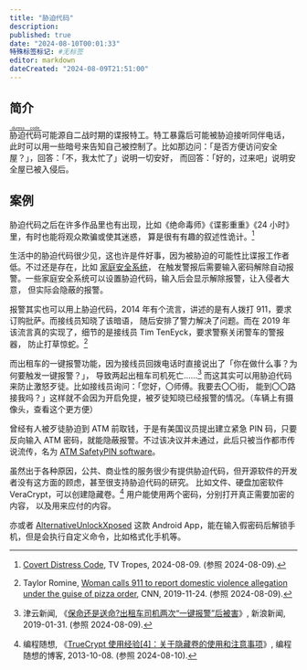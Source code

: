 ```yaml
---
title: "胁迫代码"
description:
published: true
date: "2024-08-10T00:01:33"
特殊标签标记: #无标签
editor: markdown
dateCreated: "2024-08-09T21:51:00"
---
```


## 简介

<ruby>胁迫代码<rt>[duress code][]</rt></ruby>可能源自二战时期的谍报特工。特工暴露后可能被胁迫接听同伴电话，
此时可以用一些暗号来告知自己被控制了。比如那边问：「是否方便访问安全屋？」，回答：「不，我太忙了」说明一切安好，
而回答：「好的，过来吧」说明安全屋已被入侵后。

[duress code]: https://en.wikipedia.org/wiki/Duress_code

## 案例

胁迫代码之后在许多作品里也有出现，比如《绝命毒师》《谍影重重》《24 小时》里，有时也能将观众欺骗或使其迷惑，
算是很有有趣的叙述性诡计。[^tvcdc]

[^tvcdc]: [Covert Distress Code](https://tvtropes.org/pmwiki/pmwiki.php/Main/CovertDistressCode), TV Tropes, 2024-08-09. (参照 2024-08-09).

生活中的胁迫代码很少见，这也许是件好事，因为被胁迫的可能性比谍报工作者低。不过还是存在，比如 [家庭安全系统][]，
在触发警报后需要输入密码解除自动报警。一些家庭安全系统可以设置胁迫代码，输入后会显示解除报警，让入侵者大意，
但实际会隐蔽的报警。

[家庭安全系统]: https://en.wikipedia.org/wiki/Home_security

报警其实也可以用上胁迫代码，2014 年有个流言，讲述的是有人拨打 911，要求订购批萨。而接线员知晓了该暗语，
随后安排了警力解决了问题。而在 2019 年该流言真的实现了，细节的是接线员 Tim TenEyck，要求警察关闭警车的警报器，
防止打草惊蛇。[^23010]

[^23010]: Taylor Romine, [Woman calls 911 to report domestic violence allegation under the guise of pizza order](https://web.archive.org/web/20240512223010/https://edition.cnn.com/2019/11/23/us/911-pizza-domestic-abuse-call/index.html), CNN, 2019-11-24. (参照 2024-08-09).

而出租车的一键报警功能，因为接线员回拨电话时直接说出了「你在做什么事？为何要触发一键报警？」，
导致两起出租车司机死亡……[^04634] 而这其实可以用胁迫代码来防止激怒歹徒。比如接线员询问：「您好，〇师傅。我要去〇〇街，
能到〇〇路接我吗？」这样就不会因为开启免提，被歹徒知晓已经报警的情况。（车辆上有摄像头，查看这个更方便）

[^04634]: 津云新闻, 《[保命还是送命?出租车司机两次“一键报警”后被害](https://web.archive.org/web/20240809130526/https://news.sina.com.cn/zx/2019-01-31/doc-ihqfskcp2104634.shtml)》, 新浪新闻, 2019-01-31. (参照 2024-08-09).

曾经有人被歹徒胁迫到 ATM 前取钱，于是有美国议员提出建立紧急 PIN 码，只要反向输入 ATM 密码，就能隐蔽报警。不过该决议并未通过，此后只被当作都市传说流传，名为 [ATM SafetyPIN software][]。

[ATM SafetyPIN software]: https://en.wikipedia.org/wiki/ATM_SafetyPIN_software

虽然出于各种原因，公共、商业性的服务很少有提供胁迫代码，但开源软件的开发者没有这方面的顾虑，甚至很支持胁迫代码的研究。
比如文件、硬盘加密软件 VeraCrypt，可以创建隐藏卷。[^52908] 用户能使用两个密码，分别打开真正需要加密的内容，
以及用来应付的内容。

[^52908]: 编程随想, 《[TrueCrypt 使用经验[4]：关于隐藏卷的使用和注意事项](https://web.archive.org/web/20240115152908/https://program-think.blogspot.com/2013/10/truecrypt-4.html)》, 编程随想的博客, 2013-10-08. (参照 2024-08-10).

亦或者 [AlternativeUnlockXposed][] 这款 Android App，能在输入假密码后解锁手机，但是会执行自定义命令，比如格式化手机等。

[AlternativeUnlockXposed]: https://github.com/leohearts/AlternativeUnlockXposed
